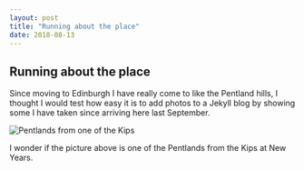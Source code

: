 ```yaml
---
layout: post
title: "Running about the place"
date: 2018-08-13
---
```


## Running about the place

Since moving to Edinburgh I have really come to like the Pentland hills, I thought I would test how easy it is to add photos to a Jekyll blog by showing some I have taken since arriving here last September.

![Pentlands from one of the Kips](https://photos.app.goo.gl/A4SuBb1cAQCZh7St8)

I wonder if the picture above is one of the Pentlands from the Kips at New Years.
